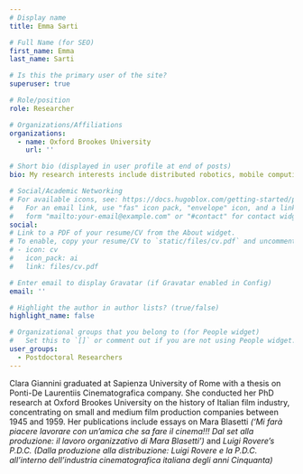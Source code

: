 ```yaml
---
# Display name
title: Emma Sarti

# Full Name (for SEO)
first_name: Emma   
last_name: Sarti

# Is this the primary user of the site?
superuser: true

# Role/position
role: Researcher

# Organizations/Affiliations
organizations:
  - name: Oxford Brookes University
    url: ''

# Short bio (displayed in user profile at end of posts)
bio: My research interests include distributed robotics, mobile computing and programmable matter. 

# Social/Academic Networking
# For available icons, see: https://docs.hugoblox.com/getting-started/page-builder/#icons
#   For an email link, use "fas" icon pack, "envelope" icon, and a link in the
#   form "mailto:your-email@example.com" or "#contact" for contact widget.
social:
# Link to a PDF of your resume/CV from the About widget.
# To enable, copy your resume/CV to `static/files/cv.pdf` and uncomment the lines below.
# - icon: cv
#   icon_pack: ai
#   link: files/cv.pdf

# Enter email to display Gravatar (if Gravatar enabled in Config)
email: ''

# Highlight the author in author lists? (true/false)
highlight_name: false

# Organizational groups that you belong to (for People widget)
#   Set this to `[]` or comment out if you are not using People widget.
user_groups:
  - Postdoctoral Researchers
---
```


Clara Giannini graduated at Sapienza University of Rome with a thesis on Ponti-De Laurentiis Cinematografica company. She conducted her PhD research at Oxford Brookes University on the history of Italian film industry, concentrating on small and medium film production companies between 1945 and 1959. Her publications include essays on Mara Blasetti <i>(‘Mi farà piacere lavorare con un’amica che sa fare il cinema!!! Dal set alla produzione: il lavoro organizzativo di Mara Blasetti’)</i> and <i>Luigi Rovere’s P.D.C. (Dalla produzione alla distribuzione: Luigi Rovere e la P.D.C. all’interno dell’industria cinematografica italiana degli anni Cinquanta)  </i>

